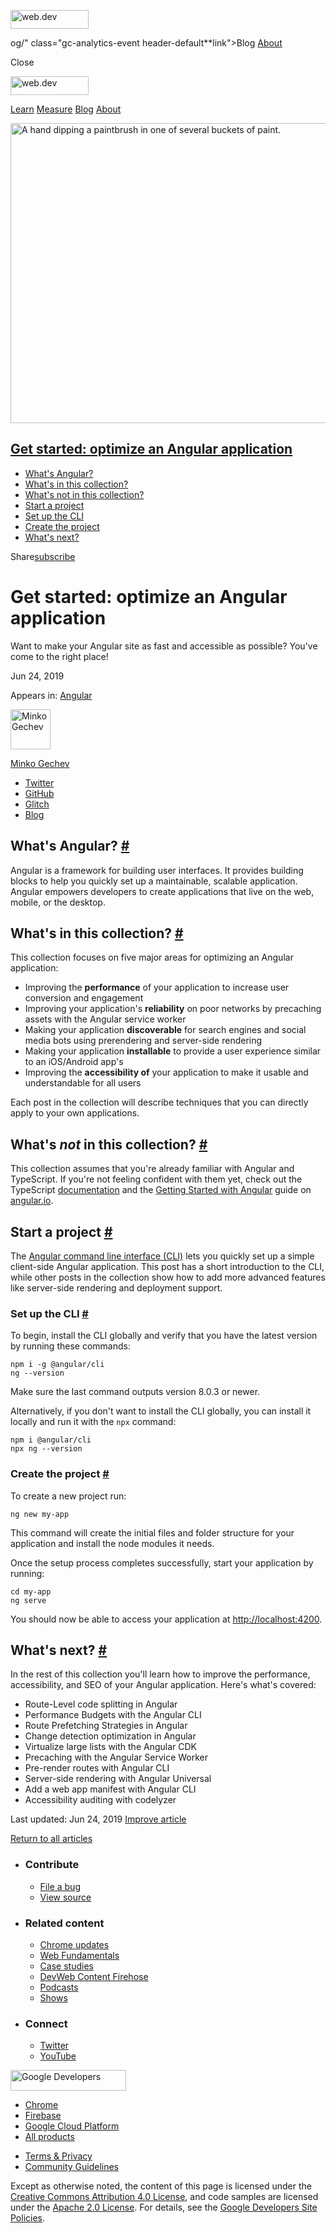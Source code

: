 <a href="/" class="gc-analytics-event header-default__logo-link"><img src="/images/lockup.svg" alt="web.dev" class="header-default__logo" width="125" height="30" /></a>

og/" class="gc-analytics-event header-default**link">Blog</a> <a href="/about/" class="gc-analytics-event header-default**link">About</a>

<span class="w-tooltip">Close</span>

<a href="/" class="gc-analytics-event"><img src="/images/lockup.svg" alt="web.dev" class="drawer-default__logo" width="125" height="30" /></a>

<a href="/learn/" class="gc-analytics-event drawer-default__link">Learn</a> <a href="/measure/" class="gc-analytics-event drawer-default__link">Measure</a> <a href="/blog/" class="gc-analytics-event drawer-default__link">Blog</a> <a href="/about/" class="gc-analytics-event drawer-default__link">About</a>

<img src="https://web-dev.imgix.net/image/admin/DX8MXZivFjz3NqMtFcK4.jpg?auto=format" alt="A hand dipping a paintbrush in one of several buckets of paint." class="w-hero w-hero--cover" sizes="100vw" srcset="https://web-dev.imgix.net/image/admin/DX8MXZivFjz3NqMtFcK4.jpg?auto=format&amp;w=200 200w, https://web-dev.imgix.net/image/admin/DX8MXZivFjz3NqMtFcK4.jpg?auto=format&amp;w=228 228w, https://web-dev.imgix.net/image/admin/DX8MXZivFjz3NqMtFcK4.jpg?auto=format&amp;w=260 260w, https://web-dev.imgix.net/image/admin/DX8MXZivFjz3NqMtFcK4.jpg?auto=format&amp;w=296 296w, https://web-dev.imgix.net/image/admin/DX8MXZivFjz3NqMtFcK4.jpg?auto=format&amp;w=338 338w, https://web-dev.imgix.net/image/admin/DX8MXZivFjz3NqMtFcK4.jpg?auto=format&amp;w=385 385w, https://web-dev.imgix.net/image/admin/DX8MXZivFjz3NqMtFcK4.jpg?auto=format&amp;w=439 439w, https://web-dev.imgix.net/image/admin/DX8MXZivFjz3NqMtFcK4.jpg?auto=format&amp;w=500 500w, https://web-dev.imgix.net/image/admin/DX8MXZivFjz3NqMtFcK4.jpg?auto=format&amp;w=571 571w, https://web-dev.imgix.net/image/admin/DX8MXZivFjz3NqMtFcK4.jpg?auto=format&amp;w=650 650w, https://web-dev.imgix.net/image/admin/DX8MXZivFjz3NqMtFcK4.jpg?auto=format&amp;w=741 741w, https://web-dev.imgix.net/image/admin/DX8MXZivFjz3NqMtFcK4.jpg?auto=format&amp;w=845 845w, https://web-dev.imgix.net/image/admin/DX8MXZivFjz3NqMtFcK4.jpg?auto=format&amp;w=964 964w, https://web-dev.imgix.net/image/admin/DX8MXZivFjz3NqMtFcK4.jpg?auto=format&amp;w=1098 1098w, https://web-dev.imgix.net/image/admin/DX8MXZivFjz3NqMtFcK4.jpg?auto=format&amp;w=1252 1252w, https://web-dev.imgix.net/image/admin/DX8MXZivFjz3NqMtFcK4.jpg?auto=format&amp;w=1428 1428w, https://web-dev.imgix.net/image/admin/DX8MXZivFjz3NqMtFcK4.jpg?auto=format&amp;w=1600 1600w" width="1600" height="480" />

## <a href="#get-started:-optimize-an-angular-application" class="w-toc__header--link">Get started: optimize an Angular application</a>

- [What's Angular?](#what's-angular)
- [What's in this collection?](#what's-in-this-collection)
- [What's not in this collection?](#what's-not-in-this-collection)
- [Start a project](#start-a-project)
- [Set up the CLI](#set-up-the-cli)
- [Create the project](#create-the-project)
- [What's next?](#what's-next)

Share<a href="/newsletter/" class="gc-analytics-event w-actions__fab w-actions__fab--subscribe"><span>subscribe</span></a>

# Get started: optimize an Angular application

Want to make your Angular site as fast and accessible as possible? You've come to the right place!

Jun 24, 2019

<span class="w-post-signpost__title">Appears in:</span> <a href="/angular" class="w-post-signpost__link">Angular</a>

[<img src="https://web-dev.imgix.net/image/admin/OPpZ9x8KCVcxvqgdWXM5.jpg?auto=format&amp;fit=crop&amp;h=64&amp;w=64" alt="Minko Gechev" class="w-author__image" sizes="(min-width: 64px) 64px, calc(100vw - 48px)" srcset="https://web-dev.imgix.net/image/admin/OPpZ9x8KCVcxvqgdWXM5.jpg?fit=crop&amp;h=64&amp;w=64&amp;auto=format&amp;dpr=1&amp;q=75, https://web-dev.imgix.net/image/admin/OPpZ9x8KCVcxvqgdWXM5.jpg?fit=crop&amp;h=64&amp;w=64&amp;auto=format&amp;dpr=2&amp;q=50 2x, https://web-dev.imgix.net/image/admin/OPpZ9x8KCVcxvqgdWXM5.jpg?fit=crop&amp;h=64&amp;w=64&amp;auto=format&amp;dpr=3&amp;q=35 3x, https://web-dev.imgix.net/image/admin/OPpZ9x8KCVcxvqgdWXM5.jpg?fit=crop&amp;h=64&amp;w=64&amp;auto=format&amp;dpr=4&amp;q=23 4x, https://web-dev.imgix.net/image/admin/OPpZ9x8KCVcxvqgdWXM5.jpg?fit=crop&amp;h=64&amp;w=64&amp;auto=format&amp;dpr=5&amp;q=20 5x" width="64" height="64" />](/authors/mgechev/)

<a href="/authors/mgechev/" class="w-author__name-link">Minko Gechev</a>

- <a href="https://twitter.com/mgechev" class="w-author__link">Twitter</a>
- <a href="https://github.com/mgechev" class="w-author__link">GitHub</a>
- <a href="https://glitch.com/@mgechev" class="w-author__link">Glitch</a>
- <a href="https://blog.mgechev.com/" class="w-author__link">Blog</a>

## What's Angular? <a href="#what&#39;s-angular" class="w-headline-link">#</a>

Angular is a framework for building user interfaces. It provides building blocks to help you quickly set up a maintainable, scalable application. Angular empowers developers to create applications that live on the web, mobile, or the desktop.

## What's in this collection? <a href="#what&#39;s-in-this-collection" class="w-headline-link">#</a>

This collection focuses on five major areas for optimizing an Angular application:

- Improving the **performance** of your application to increase user conversion and engagement
- Improving your application's **reliability** on poor networks by precaching assets with the Angular service worker
- Making your application **discoverable** for search engines and social media bots using prerendering and server-side rendering
- Making your application **installable** to provide a user experience similar to an iOS/Android app's
- Improving the **accessibility of** your application to make it usable and understandable for all users

Each post in the collection will describe techniques that you can directly apply to your own applications.

## What's _not_ in this collection? <a href="#what&#39;s-not-in-this-collection" class="w-headline-link">#</a>

This collection assumes that you're already familiar with Angular and TypeScript. If you're not feeling confident with them yet, check out the TypeScript [documentation](https://www.typescriptlang.org/docs/home.html) and the [Getting Started with Angular](https://angular.io/start) guide on [angular.io](https://angular.io).

## Start a project <a href="#start-a-project" class="w-headline-link">#</a>

The [Angular command line interface (CLI)](https://cli.angular.io/) lets you quickly set up a simple client-side Angular application. This post has a short introduction to the CLI, while other posts in the collection show how to add more advanced features like server-side rendering and deployment support.

### Set up the CLI <a href="#set-up-the-cli" class="w-headline-link">#</a>

To begin, install the CLI globally and verify that you have the latest version by running these commands:

    npm i -g @angular/cli
    ng --version

Make sure the last command outputs version 8.0.3 or newer.

Alternatively, if you don't want to install the CLI globally, you can install it locally and run it with the `npx` command:

    npm i @angular/cli
    npx ng --version

### Create the project <a href="#create-the-project" class="w-headline-link">#</a>

To create a new project run:

    ng new my-app

This command will create the initial files and folder structure for your application and install the node modules it needs.

Once the setup process completes successfully, start your application by running:

    cd my-app
    ng serve

You should now be able to access your application at <http://localhost:4200>.

## What's next? <a href="#what&#39;s-next" class="w-headline-link">#</a>

In the rest of this collection you'll learn how to improve the performance, accessibility, and SEO of your Angular application. Here's what's covered:

- Route-Level code splitting in Angular
- Performance Budgets with the Angular CLI
- Route Prefetching Strategies in Angular
- Change detection optimization in Angular
- Virtualize large lists with the Angular CDK
- Precaching with the Angular Service Worker
- Pre-render routes with Angular CLI
- Server-side rendering with Angular Universal
- Add a web app manifest with Angular CLI
- Accessibility auditing with codelyzer

<span class="w-mr--sm">Last updated: Jun 24, 2019 </span>[Improve article](https://github.com/GoogleChrome/web.dev/blob/master/src/site/content/en/angular/get-started-optimize-angular/index.md)

<a href="/angular" class="gc-analytics-event w-article-navigation__link w-article-navigation__link--back w-article-navigation__link--single">Return to all articles</a>

- ### Contribute

  - <a href="https://github.com/GoogleChrome/web.dev/issues/new?assignees=&amp;labels=bug&amp;template=bug_report.md&amp;title=" class="w-footer__linkbox-link">File a bug</a>
  - <a href="https://github.com/googlechrome/web.dev" class="w-footer__linkbox-link">View source</a>

- ### Related content

  - <a href="https://blog.chromium.org/" class="w-footer__linkbox-link">Chrome updates</a>
  - <a href="https://developers.google.com/web/" class="w-footer__linkbox-link">Web Fundamentals</a>
  - <a href="https://developers.google.com/web/showcase/" class="w-footer__linkbox-link">Case studies</a>
  - <a href="https://devwebfeed.appspot.com/" class="w-footer__linkbox-link">DevWeb Content Firehose</a>
  - <a href="/podcasts/" class="w-footer__linkbox-link">Podcasts</a>
  - <a href="/shows/" class="w-footer__linkbox-link">Shows</a>

- ### Connect

  - <a href="https://www.twitter.com/ChromiumDev" class="w-footer__linkbox-link">Twitter</a>
  - <a href="https://www.youtube.com/user/ChromeDevelopers" class="w-footer__linkbox-link">YouTube</a>

<a href="https://developers.google.com/" class="w-footer__utility-logo-link"><img src="/images/lockup-color.png" alt="Google Developers" class="w-footer__utility-logo" width="185" height="33" /></a>

- <a href="https://developer.chrome.com/" class="w-footer__utility-link">Chrome</a>
- <a href="https://firebase.google.com/" class="w-footer__utility-link">Firebase</a>
- <a href="https://cloud.google.com/" class="w-footer__utility-link">Google Cloud Platform</a>
- <a href="https://developers.google.com/products" class="w-footer__utility-link">All products</a>

<!-- -->

- <a href="https://policies.google.com/" class="w-footer__utility-link">Terms &amp; Privacy</a>
- <a href="/community-guidelines/" class="w-footer__utility-link">Community Guidelines</a>

Except as otherwise noted, the content of this page is licensed under the [Creative Commons Attribution 4.0 License](https://creativecommons.org/licenses/by/4.0/), and code samples are licensed under the [Apache 2.0 License](https://www.apache.org/licenses/LICENSE-2.0). For details, see the [Google Developers Site Policies](https://developers.google.com/terms/site-policies).
